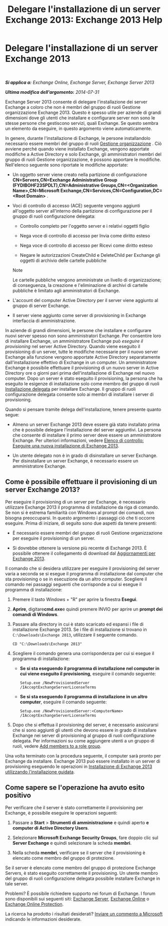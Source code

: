 ﻿---
title: "Delegare l'installazione di un server Exchange 2013: Exchange 2013 Help"
TOCTitle: Delegare l'installazione di un server Exchange 2013
ms:assetid: f2fc8680-0c7c-4a29-b8f5-d77404fec280
ms:mtpsurl: https://technet.microsoft.com/it-it/library/Bb201741(v=EXCHG.150)
ms:contentKeyID: 62615209
ms.date: 05/22/2018
mtps_version: v=EXCHG.150
ms.translationtype: MT
---

# Delegare l'installazione di un server Exchange 2013

 

_**Si applica a:** Exchange Online, Exchange Server, Exchange Server 2013_

_**Ultima modifica dell'argomento:** 2014-07-31_

Exchange Server 2013 consente di delegare l'installazione dei server Exchange a coloro che non è membri del gruppo di ruoli Gestione organizzazione Exchange 2013. Questo è spesso utile per aziende di grandi dimensioni dove gli utenti che installare e configurare server non sono le stesse persone che gestiscono servizi, quali Exchange. Se questo sembra un elemento da eseguire, in questo argomento viene automaticamente.

In genere, durante l'installazione di Exchange, le persone installandolo necessario essere membri del gruppo di ruoli [Gestione organizzazione](organization-management-exchange-2013-help.md) . Ciò avviene perché quando viene installato Exchange, vengono apportate modifiche a Active Directory e solo Exchange, gli amministratori membri del gruppo di ruoli Gestione organizzazione, è possono apportare le modifiche. Nell'elenco seguente sono riportate le modifiche apportate:

  - Un oggetto server viene creato nella partizione di configurazione **CN=Servers,CN=Exchange Administrative Group (FYDIBOHF23SPDLT),CN=Administrative Groups,CN=\<Organization Name\>,CN=Microsoft Exchange,CN=Services,CN=Configuration,DC=\<Root Domain\>** .

  - Voci di controllo di accesso (ACE) seguente vengono aggiunti all'oggetto server all'interno della partizione di configurazione per il gruppo di ruoli configurazione delegata:
    
      - Controllo completo per l'oggetto server e i relativi oggetti figlio
    
      - Nega voce di controllo di accesso per Invia come diritto esteso
    
      - Nega voce di controllo di accesso per Ricevi come diritto esteso
    
      - Negare le autorizzazioni CreateChild e DeleteChild per Exchange gli oggetti di archivio delle cartelle pubbliche
    

    > [!NOTE]
    > Le cartelle pubbliche vengono amministrate un livello di organizzazione; di conseguenza, la creazione e l'eliminazione di archivi di cartelle pubbliche è limitato agli amministratori di Exchange.



  - L'account del computer Active Directory per il server viene aggiunto al gruppo di server Exchange.

  - Il server viene aggiunto come server di provisioning in Exchange interfaccia di amministrazione.

In aziende di grandi dimensioni, le persone che installare e configurare nuovi server spesso non sono amministratori Exchange. Per consentire loro di installare Exchange, un amministratore Exchange può *eseguire il provisioning* nel server Active Directory. Quando viene eseguito il provisioning di un server, tutte le modifiche necessarie per il nuovo server Exchange alla funzione vengono apportate Active Directory separatamente dall'installazione effettivo di Exchange in un computer. Un amministratore Exchange è possibile effettuare il provisioning di un nuovo server in Active Directory ore o giorni pari prima dell'installazione di Exchange nel nuovo computer. Dopo un server è stato eseguito il provisioning, la persona che ha eseguito le esigenze di installazione solo come membro del gruppo di ruoli [Installazione delegata](delegated-setup-exchange-2013-help.md) per installare Exchange. Il gruppo di ruoli configurazione delegata consente solo ai membri di installare i server di provisioning.

Quando si pensare tramite delega dell'installazione, tenere presente quanto segue:

  - Almeno un server Exchange 2013 deve essere già stato installato prima che è possibile delegare l'installazione del server aggiuntivi. La persona che consente di installare il primo server deve essere un amministratore Exchange. Per ulteriori informazioni, vedere [Elenco di controllo: Eseguire una nuova installazione di Exchange 2013](checklist-perform-a-new-installation-of-exchange-2013-exchange-2013-help.md).

  - Un utente delegato non è in grado di disinstallare un server Exchange. Per disinstallare un server Exchange, è necessario essere un amministratore Exchange.

## Come è possibile effettuare il provisioning di un server Exchange 2013?

Per eseguire il provisioning di un server per Exchange, è necessario utilizzare Exchange 2013 il programma di installazione da riga di comando. Se non si è estrema familiarità con Windows al prompt dei comandi, non bisogna preoccuparsi. In questo argomento i passaggi ciò che ti occorre eseguire. Prima di iniziare, di seguito sono due aspetti da tenere presenti:

  - È necessario essere membri del gruppo di ruoli Gestione organizzazione per eseguire il provisioning di un server.

  - Si dovrebbe ottenere la versione più recente di Exchange 2013. È possibile ottenere il collegamento di download dal [Aggiornamenti per Exchange 2013](updates-for-exchange-2013-exchange-2013-help.md).

Il comando che si desidera utilizzare per eseguire il provisioning del server varia a seconda se si esegue il programma di installazione dal computer che sta provisioning o se in esecuzione da un altro computer. Scegliere il comando nei passaggi seguenti che corrisponde a cui si esegue il programma di installazione:

1.  Premere il tasto Windows + "R" per aprire la finestra **Esegui**.

2.  **Aprire**, digitare**cmd.exe**e quindi premere INVIO per aprire un **prompt dei comandi di Windows**.

3.  Passare alla directory in cui è stato scaricato ed espansi i file di installazione Exchange 2013. Se i file di installazione si trovano in `C:\Downloads\Exchange 2013`, utilizzare il seguente comando.
    
        CD "C:\Downloads\Exchange 2013"

4.  Scegliere il comando genera una corrispondenza per cui si esegue il programma di installazione:
    
      - **Se si sta eseguendo il programma di installazione nel computer in cui viene eseguito il provisioning**, eseguire il comando seguente:
        
            Setup.exe /NewProvisionedServer /IAcceptExchangeServerLicenseTerms
    
      - **Se si sta eseguendo il programma di installazione in un altro computer**, eseguire il comando seguente:
        
            Setup.exe /NewProvisionedServer:<ComputerName> /IAcceptExchangeServerLicenseTerms

5.  Dopo che si effettua il provisioning del server, è necessario assicurarsi che si sono aggiunti gli utenti che devono essere in grado di installare Exchange nei server di provisioning al gruppo di ruoli configurazione delegata. Per informazioni su come aggiungere utenti a un gruppo di ruoli, vedere [Add members to a role group](manage-role-group-members-exchange-2013-help.md).

Una volta terminato con la procedura seguente, il computer sarà pronto per Exchange da installare. Exchange 2013 può essere installato in un server di provisioning eseguendo le operazioni in [Installazione di Exchange 2013 utilizzando l'installazione guidata](install-exchange-2013-using-the-setup-wizard-exchange-2013-help.md).

## Come sapere se l'operazione ha avuto esito positivo

Per verificare che il server è stato correttamente il provisioning per Exchange, è possibile eseguire le operazioni seguenti:

1.  Passare a **Start** \> **Strumenti di amministrazione** e quindi aperto **e computer di Active Directory Users**.

2.  Selezionare **Microsoft Exchange Security Groups**, fare doppio clic sul **Server Exchange** e quindi selezionare la scheda **membri**.

3.  Nella scheda **membri**, verificare se il server che il provisioning è elencato come membro del gruppo di protezione.

Se il server è elencato come membro del gruppo di protezione Exchange Servers, è stato eseguito correttamente il provisioning. Un utente membro del gruppo di ruoli configurazione delegata possibile installare Exchange in tale server.

Problemi? È possibile richiedere supporto nei forum di Exchange. I forum sono disponibili sui seguenti siti: [Exchange Server](https://go.microsoft.com/fwlink/p/?linkid=60612), [Exchange Online](https://go.microsoft.com/fwlink/p/?linkid=267542) o [Exchange Online Protection](https://go.microsoft.com/fwlink/p/?linkid=285351).

La ricerca ha prodotto i risultati desiderati? [Inviare un commento a Microsoft](mailto:exsetuphelpfeedback@microsoft.com?subject=exchange%202013%20setup%20help%20feedback) indicando le informazioni desiderate.

